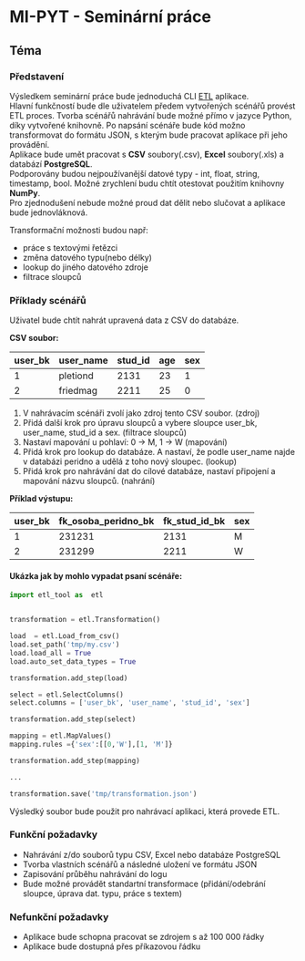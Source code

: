 # MI-PYT - Seminární práce

## Téma
### Představení
Výsledkem seminární práce bude jednoduchá CLI [ETL](https://en.wikipedia.org/wiki/Extract,_transform,_load) aplikace.   
Hlavní funkčností bude dle uživatelem předem vytvořených scénářů provést ETL proces. Tvorba scénářů nahrávání bude možné přímo v jazyce Python, díky vytvořené knihovně. Po napsání scénáře bude kód možno transformovat do formátu JSON, s kterým bude pracovat aplikace při jeho provádění.  
Aplikace bude umět pracovat s **CSV** soubory(.csv), **Excel** soubory(.xls) a databází **PostgreSQL**.   
Podporovány budou nejpoužívanější datové typy - int, float, string, timestamp, bool. Možné zrychlení budu chtít otestovat použitím knihovny **NumPy**.   
Pro zjednodušení nebude možné proud dat dělit nebo slučovat a aplikace bude jednovláknová. 
    
Transformační možnosti budou např:
* práce s textovými řetězci
* změna datového typu(nebo délky)
* lookup do jiného datového zdroje
* filtrace sloupců

### Příklady scénářů

Uživatel bude chtít nahrát upravená data z CSV do databáze.

**CSV soubor:**   

user_bk | user_name | stud_id | age | sex
--- | --- | --- | --- | ---
1 | pletiond | 2131 | 23 | 1
2| friedmag | 2211 | 25 | 0
  
1. V nahrávacím  scénáři zvolí jako zdroj tento CSV soubor. (zdroj)
2. Přidá další krok pro úpravu sloupců a vybere sloupce user_bk, user_name, stud_id a sex. (filtrace sloupců)
3. Nastaví mapování u pohlaví: 0 -> M, 1 -> W (mapování)
4. Přidá krok pro lookup do databáze. A nastaví, že podle user_name najde v databázi peridno a udělá z toho nový sloupec. (lookup)
5. Přidá krok pro nahrávání dat do cílové databáze, nastaví připojení a mapování názvu sloupců. (nahrání)

**Příklad výstupu:**

user_bk | fk_osoba_peridno_bk | fk_stud_id_bk | sex
--- | --- | --- | --- 
1 | 231231 | 2131 |  M
2| 231299 | 2211 |  W

#### Ukázka jak by mohlo vypadat psaní scénáře:

```python
import etl_tool as  etl


transformation = etl.Transformation()

load  = etl.Load_from_csv()
load.set_path('tmp/my.csv')
load.load_all = True
load.auto_set_data_types = True

transformation.add_step(load)

select = etl.SelectColumns()
select.columns = ['user_bk', 'user_name', 'stud_id', 'sex']

transformation.add_step(select)

mapping = etl.MapValues()
mapping.rules ={'sex':[[0,'W'],[1, 'M']}

transformation.add_step(mapping)

...

transformation.save('tmp/transformation.json')


```
Výsledký soubor bude použit pro nahrávací aplikaci, která provede ETL.


### Funkční požadavky
* Nahrávání z/do souborů typu CSV, Excel nebo databáze PostgreSQL
* Tvorba vlastních scénářů a následné uložení ve formátu JSON
* Zapisování průběhu nahrávání do logu
* Bude možné provádět standartní transformace (přidání/odebrání sloupce, úprava dat. typu, práce s textem)

### Nefunkční požadavky
* Aplikace bude schopna pracovat se zdrojem s až 100 000 řádky
* Aplikace bude dostupná přes příkazovou řádku




